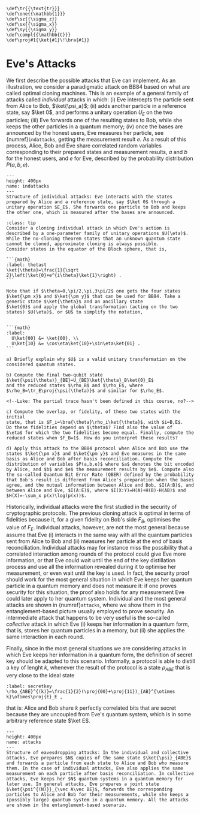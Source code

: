 ```{math}
\def\tr{{\text{tr}}}
\def\one{{\mathbb{1}}}
\def\sz{{\sigma_z}}
\def\sx{{\sigma_x}}
\def\sy{{\sigma_y}}
\def\compl{{\mathbb{C}}}
\def\proj#1{\ket{#1}\!\bra{#1}}
```

# Eve's Attacks

We first describe the possible attacks that Eve can implement. 
As an illustration, we consider a paradigmatic attack on BB84 based on what are called optimal cloning machines. This is an example of a general family of attacks called *individual* attacks in which: (i) Eve intercepts the particle sent from Alice to Bob, $\ket{\psi_a}$; (ii) adds another particle in a reference state, say $\ket 0$, and performs a unitary operation $U_E$ on the two particles; (iii) Eve forwards one of the resulting states to Bob, while she keeps the other particles in a quantum memory; (iv) once the bases are announced by the honest users, Eve measures her particle, see {numref}`indattacks`, getting the measurement result $e$. As a result of this process, Alice, Bob and Eve share correlated random variables corresponding to their prepared states and measurement results, $a$ and $b$ for the honest users, and $e$ for Eve, described by the probability distribution $P(a,b,e)$.

```{figure} ./Cloning_Attack.png
---
height: 400px
name: indattacks
---
Structure of individual attacks: Eve interacts with the states prepared by Alice and a reference state, say $\ket 0$ through a unitary operation $E_E$. She forwards one particle to Bob and keeps the other one, which is measured after the bases are announced.
```

`````{admonition} Exercise 3
:class: tip
Consider a cloning individual attack in which Eve's action is described by a one-parameter family of unitary operations $U(\eta)$. While the no-cloning theorem states that an unknown quantum state
cannot be cloned, approximate cloning is always possible.
Consider states in the equator of the Bloch sphere, that is,

```{math}
:label: thetast
\ket{\theta}=\frac{1}{\sqrt
2}\left(\ket{0}+e^{i\theta}\ket{1}\right) .
```

Note that if $\theta=0,\pi/2,\pi,3\pi/2$ one gets the four states $\ket{\pm x}$ and $\ket{\pm y}$ that can be used for BB84. Take a generic state $\ket{\theta}$ and an ancillary state
$\ket{0}$ and apply the global transformation (acting on the two
states) $U(\eta)$, or $U$ to simplify the notation, 


```{math}
:label: 
  U\ket{00} &= \ket{00}, \\
  U\ket{10} &= \cos\eta\ket{10}+\sin\eta\ket{01} .
```

a) Briefly explain why $U$ is a valid unitary transformation on the considered quantum states.

b) Compute the final two-qubit state $\ket{\psi(\theta)}_{BE}=U_{BE}\ket{\theta}_B\ket{0}_E$
and the reduced states $\rho_B$ and $\rho_E$, where
$\rho_B=\tr_E\proj{\psi(\theta)}$ and similar for $\rho_E$.

<!--Luke: The partial trace hasn't been defined in this course, no?-->

c) Compute the overlap, or fidelity, of these two states with the initial
state, that is $F_i=\bra{\theta}\rho_i\ket{\theta}$, with $i=B,E$.
Do these fidelities depend on $\theta$? Find also the value of
$\eta$ for which the two fidelities become equal. Finally, compute the
reduced states when $F_B=1$. How do you interpret these results?

d) Apply this attack to the BB84 protocol when Alice and Bob use the states $\ket{\pm x}$ and $\ket{\pm y}$ and Eve measures in the same basis as Alice and Bob after basis reconciliation. Compute the distribution of variables $P(a,b,e)$ where $a$ denotes the bit encoded by Alice, and $b$ and $e$ the measurement results by $e$. Compute also the so-called Quantum Bit Error Rate (QBER) defined by the probability that Bob's result is different from Alice's preparation when the bases agree, and the mutual information between Alice and Bob, $I(A:B)$, and between Alice and Eve, $I(A:E)$, where $I(X:Y)=H(A)+H(B)-H(AB)$ and $H(X)=-\sum_x p(x)\log(p(x))$.
`````

Historically, individual attacks were the first studied in the security of cryptographic protocols. The previous cloning attack is optimal in terms of fidelities because it, for a given fidelity on Bob's side $F_B$, optimises the value of $F_E$. Individual attacks, however, are not the most general because assume that Eve (i) interacts in the same way with all the quantum particles sent from Alice to Bob and (ii) measures her particle at the end of basis reconciliation. Individual attacks may for instance miss the possibility that a correlated interaction among rounds of the protocol could give Eve more information, or that Eve could wait until the end of the key distillation process and use all the information revealed during it to optimise her measurement, or even wait until the key is used. In fact, the security proof should work for the most general situation in which Eve keeps her quantum particle in a quantum memory and does not measure it: if one proves security for this situation, the proof also holds for any measurement Eve could later apply to her quantum system. Individual and the most general attacks are shown in {numref}`attacks`, where we show them in the entanglement-based picture usually employed to prove security. An intermediate attack that happens to be very useful is the so-called *collective* attack in which Eve (i) keeps her information in a quantum form, that is, stores her quantum particles in a memory, but (ii) she applies the same interaction in each round. 

Finally, since in the most general situations we are considering attacks in which Eve keeps her information in a quantum form, the definition of secret key should be adapted to this scenario. Informally, a protocol is able to distill a key of lenght $k$, whenever the result of the protocol is a state $\rho_{ABE}$ that is very close to the ideal state

```{math}
:label: secretkey
\rho_{ABE}^{(k)}=\frac{1}{2}(\proj{00}+\proj{11})_{AB}^{\otimes k}\otimes\proj{E}_E ,
```

that is: Alice and Bob share $k$ perfectly correlated bits that are secret because they are uncoupled from Eve's quantum system, which is in some arbitrary reference state $\ket E$.

```{figure} ./attacks.png
---
height: 400px
name: attacks
---
Structure of eavesdropping attacks: In the individual and collective attacks, Eve prepares $N$ copies of the same state $\ket{\psi}_{ABE}$ and forwards a particle from each state to Alice and Bob who measure them. In the case of individual attacks, Eve also applies the same measurement on each particle after basis reconciliation. In collective attacks, Eve keeps her $N$ quantum systems in a quantum memory for later use. In general attacks, Eve prepares a joint state $\ket{\psi^{(N)}}_{\vec A\vec BE}$, forwards the corresponding particles to Alice and Bob for their measurements, while she keeps a (possibly large) quantum system in a quantum memory. All the attacks are shown in the entanglement-based scenario.
```


